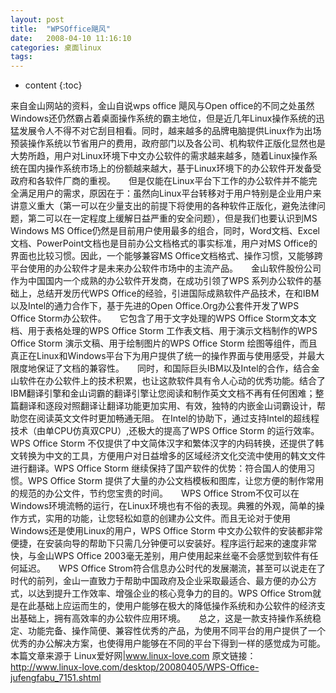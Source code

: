 ```yaml
---
layout: post
title:  "WPSOffice飓风"
date:   2008-04-10 11:16:10
categories: 桌面linux
tags:
---
```


* content
{:toc}

来自金山网站的资料，金山自说wps office 飓风与Open office的不同之处虽然Windows还仍然霸占着桌面操作系统的霸主地位，但是近几年Linux操作系统的迅猛发展令人不得不对它刮目相看。同时，越来越多的品牌电脑提供Linux作为出场预装操作系统以节省用户的费用，政府部门以及各公司、机构软件正版化显然也是大势所趋，用户对Linux环境下中文办公软件的需求越来越多，随着Linux操作系统在国内操作系统市场上的份额越来越大，基于Linux环境下的办公软件开发备受政府和各软件厂商的重视。　　但是仅能在Linux平台下工作的办公软件并不能完全满足用户的需求，原因在于：虽然向Linux平台转移对于用户特别是企业用户来讲意义重大（第一可以在少量支出的前提下将使用的各种软件正版化，避免法律问题，第二可以在一定程度上缓解日益严重的安全问题），但是我们也要认识到MS Windows MS Office仍然是目前用户使用最多的组合，同时，Word文档、Excel文档、PowerPoint文档也是目前办公文档格式的事实标准，用户对MS Office的界面也比较习惯。因此，一个能够兼容MS Office文档格式、操作习惯，又能够跨平台使用的办公软件才是未来办公软件市场中的主流产品。　　金山软件股份公司作为中国国内一个成熟的办公软件开发商，在成功引领了WPS 系列办公软件的基础上，总结开发历代WPS Office的经验，引进国际成熟软件产品技术，在和IBM以及Intel的通力合作下，基于先进的Open Office.Org办公套件开发了WPS Office Storm办公软件。　　它包含了用于文字处理的WPS Office Storm文本文档、用于表格处理的WPS Office Storm 工作表文档、用于演示文档制作的WPS Office Storm 演示文稿、用于绘制图片的WPS Office Storm 绘图等组件，而且真正在Linux和Windows平台下为用户提供了统一的操作界面与使用感受，并最大限度地保证了文档的兼容性。　　同时，和国际巨头IBM以及Intel的合作，结合金山软件在办公软件上的技术积累，也让这款软件具有令人心动的优秀功能。结合了IBM翻译引擎和金山词霸的翻译引擎让您阅读和制作英文文档不再有任何困难；整篇翻译和逐段对照翻译让翻译功能更加实用、有效，独特的内嵌金山词霸设计，帮助您在阅读英文文件时更加畅通无阻。 在Intel的协助下，通过支持Intel的超线程技术（由单CPU仿真双CPU）,还极大的提高了WPS Office Storm 的运行效率。WPS Office Storm 不仅提供了中文简体汉字和繁体汉字的内码转换，还提供了韩文转换为中文的工具，方便用户对日益增多的区域经济文化交流中使用的韩文文件进行翻译。WPS Office Storm 继续保持了国产软件的优势：符合国人的使用习惯。WPS Office Storm 提供了大量的办公文档模板和图库，让您方便的制作常用的规范的办公文件，节约您宝贵的时间。　　WPS Office Strom不仅可以在Windows环境流畅的运行，在Linux环境也有不俗的表现。典雅的外观，简单的操作方式，实用的功能，让您轻松如意的创建办公文件。而且无论对于使用 Windows还是使用Linux的用户，WPS Office Storm 中文办公软件的安装都非常便捷，在安装向导的帮助下只需几分钟便可以安装好。程序运行起来的速度非常快，与金山WPS Office 2003毫无差别，用户使用起来丝毫不会感觉到软件有任何延迟。　　WPS Office Strom符合信息办公时代的发展潮流，甚至可以说走在了时代的前列，金山一直致力于帮助中国政府及企业采取最适合、最方便的办公方式，以达到提升工作效率、增强企业的核心竞争力的目的。WPS Office Strom就是在此基础上应运而生的，使用户能够在极大的降低操作系统和办公软件的经济支出基础上，拥有高效率的办公软件应用环境。　　总之，这是一款支持操作系统稳定、功能完备、操作简便、兼容性优秀的产品，为使用不同平台的用户提供了一个优秀的办公解决方案，也使得用户能够在不同的平台下得到一样的感觉成为可能。
本篇文章来源于 Linux爱好网|www.linux-love.com 原文链接：http://www.linux-love.com/desktop/20080405/WPS-Office-jufengfabu_7151.shtml
        
